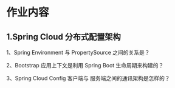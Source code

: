 # 作业内容

## 1.Spring Cloud 分布式配置架构  

1、Spring Environment 与 PropertySource 之间的关系是？

2、Bootstrap 应用上下文是利用 Spring Boot 生命周期来构建的？

3、Spring Cloud Config 客户端与 服务端之间的通讯架构是怎样的？

